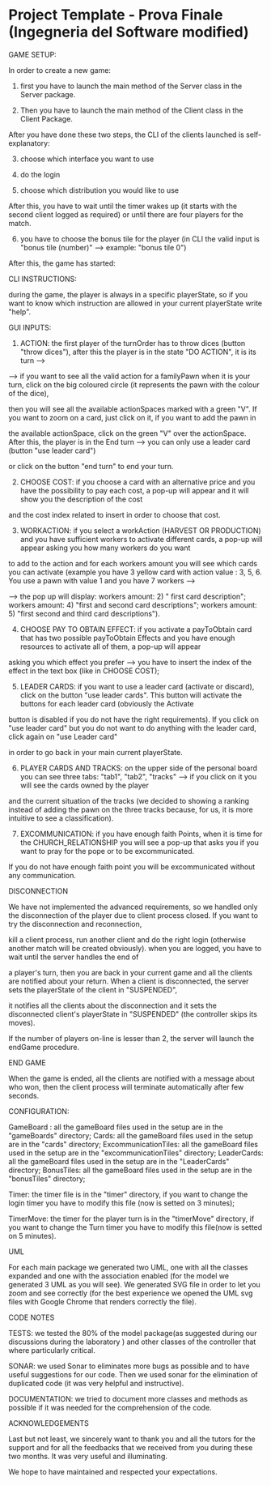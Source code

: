 # Project Template - Prova Finale (Ingegneria del Software modified)

 GAME SETUP:

 In order to create a new game: 
 
 1) first you have to launch the main method of the Server class in the Server package. 
 
 2) Then you have to launch the main method of the Client class in the Client Package. 
 
 After you have done these two steps, the CLI of the clients launched is self-explanatory:
 
 3) choose which interface you want to use
 
 4) do the login
 
 5) choose which distribution you would like to use
 
 After this, you have to wait until the timer wakes up (it starts with the second client logged as required) or until there are four players for the match.
 
 6) you have to choose the bonus tile for the player (in CLI the valid input is "bonus tile (number)" --> example: "bonus tile 0")
 
 After this, the game has started:
 
 
 
 
 
 CLI INSTRUCTIONS:
 
 during the game, the player is always in a specific playerState, so if you want to know which instruction are allowed in your current playerState write "help".
 
 
 
 
 
 GUI INPUTS:
 
 1) ACTION: the first player of the turnOrder has to throw dices (button "throw dices"), after this the player is in the state "DO ACTION", it is its turn -->
 
 --> if you want to see all the valid action for a familyPawn when it is your turn, click on the big coloured circle (it represents the pawn with the colour of the dice), 
 
 then you will see all the available actionSpaces marked with a green "V". If you want to zoom on a card, just click on it, if you want to add the pawn in 
 
 the available actionSpace, click on the green "V" over the actionSpace. After this, the player is in the End turn --> you can only use a leader card (button "use leader card")
 
 or click on the button "end turn" to end your turn.
 
 
 
 2) CHOOSE COST: if you choose a card with an alternative price and you have the possibility to pay each cost, a pop-up will appear and it will show you the description of the cost
 
 and the cost index related to insert in order to choose that cost.
 
 
 
 3) WORKACTION: if you select a workAction (HARVEST OR PRODUCTION) and you have sufficient workers to activate different cards, a pop-up will appear asking you how many workers do you want
 
 to add to the action and for each workers amount you will see which cards you can activate (example you have 3 yellow card with action value : 3, 5, 6. You use a pawn with value 1 and you have 7 workers -->
 
 --> the pop up will display: workers amount: 2) " first card description"; workers amount: 4) "first and second card descriptions"; workers amount: 5) "first second and third card descriptions").
 
 
 
 4) CHOOSE PAY TO OBTAIN EFFECT: if you activate a payToObtain card that has two possible payToObtain Effects and you have enough resources to activate all of them, a pop-up will appear
 
 asking you which effect you prefer --> you have to insert the index of the effect in the text box (like in CHOOSE COST);
 
 
 
 5) LEADER CARDS: if you want to use a leader card (activate or discard), click on the button "use leader cards". This button will activate the buttons for each leader card (obviously the Activate 
 
 button is disabled if you do not have the right requirements). If you click on "use leader card" but you do not want to do anything with the leader card, click again on "use Leader card" 
 
 in order to go back in your main current playerState.
 
 
 
 6) PLAYER CARDS AND TRACKS: on the upper side of the personal board you can see three tabs: "tab1", "tab2", "tracks" --> if you click on it you will see the cards owned by the player
 
 and the current situation of the tracks (we decided to showing a ranking instead of adding the pawn on the three tracks because, for us, it is more intuitive to see a classification).
 
 
 
 7) EXCOMMUNICATION: if you have enough faith Points, when it is time for the CHURCH_RELATIONSHIP you will see a pop-up that asks you if you want to pray for the pope or to be excommunicated.
 
 If you do not have enough faith point you will be excommunicated without any communication.
 
 
 
 
 
 
 
 DISCONNECTION
 
 We have not implemented the advanced requirements, so we handled only the disconnection of the player due to client process closed. If you want to try the disconnection and reconnection,
 
 kill a client process, run another client and do the right login (otherwise another match will be created obviously). when you are logged, you have to wait until the server handles the end of 
 
 a player's turn, then you are back in your current game and all the clients are notified about your return. When a client is disconnected, the server sets the playerState of the client in "SUSPENDED",

 it notifies all the clients about the disconnection and it sets the disconnected client's playerState in "SUSPENDED" (the controller skips its moves).
 
 If the number of players on-line is lesser than 2, the server will launch the endGame procedure.
 
 
 
 
 
 
 END GAME
 
 When the game is ended, all the clients are notified with a message about who won, then the client process will terminate automatically after few seconds.
 
 
 
 
 
 
 
 CONFIGURATION:
 
 GameBoard : all the gameBoard files used in the setup are in the "gameBoards" directory;
 Cards: all the gameBoard files used in the setup are in the "cards" directory;
 ExcommunicationTiles: all the gameBoard files used in the setup are in the "excommunicationTiles" directory;
 LeaderCards: all the gameBoard files used in the setup are in the "LeaderCards" directory;
 BonusTiles: all the gameBoard files used in the setup are in the "bonusTiles" directory;
 
 Timer: the timer file is in the "timer" directory, if you want to change the login timer you have to modify this file (now is setted on 3 minutes);
 
 TimerMove: the timer for the player turn is in the "timerMove" directory, if you want to change the Turn timer you have to modify this file(now is setted on 5 minutes).
 
 
 
 
 
 
 UML
 
 For each main package we generated two UML, one with all the classes expanded and one with the association enabled (for the model we generated 3 UML as you will see).
 We generated SVG file in order to let you zoom and see correctly (for the best experience we opened the UML svg files with Google Chrome that renders correctly the file).
 
 
 
 
 
 
 
 CODE NOTES
 
 TESTS: we tested the 80% of the model package(as suggested during our discussions during the laboratory ) and other classes of the controller that where particularly critical.
 
 SONAR: we used Sonar to eliminates more bugs as possible and to have useful suggestions for our code. Then we used sonar for the elimination of duplicated code (it was very helpful and instructive).
 
 DOCUMENTATION: we tried to document more classes and methods as possible if it was needed for the comprehension of the code.
 
 
 
 
 
 
 ACKNOWLEDGEMENTS
 
 Last but not least, we sincerely want to thank you and all the tutors for the support and for all the feedbacks that we received from you during these two months. It was very useful and illuminating. 

 We hope to have maintained and respected your expectations.
 
 
 
 
 
 
 
 
 
 

  ```
